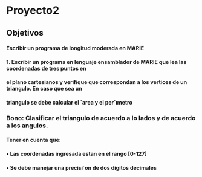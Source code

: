 # Proyecto2

## Objetivos

#### Escribir un programa de longitud moderada en MARIE

#### 1. Escribir un programa en lenguaje ensamblador de MARIE que lea las coordenadas de tres puntos en
#### el plano cartesianos y verifique que correspondan a los vertices de un triangulo. En caso que sea un
#### triangulo se debe calcular el ´area y el per´ımetro

### Bono: Clasificar el triangulo de acuerdo a lo lados y de acuerdo a los angulos.

#### Tener en cuenta que:

#### • Las coordenadas ingresada estan en el rango [0-127]

#### • Se debe manejar una precisi´on de dos digitos decimales

